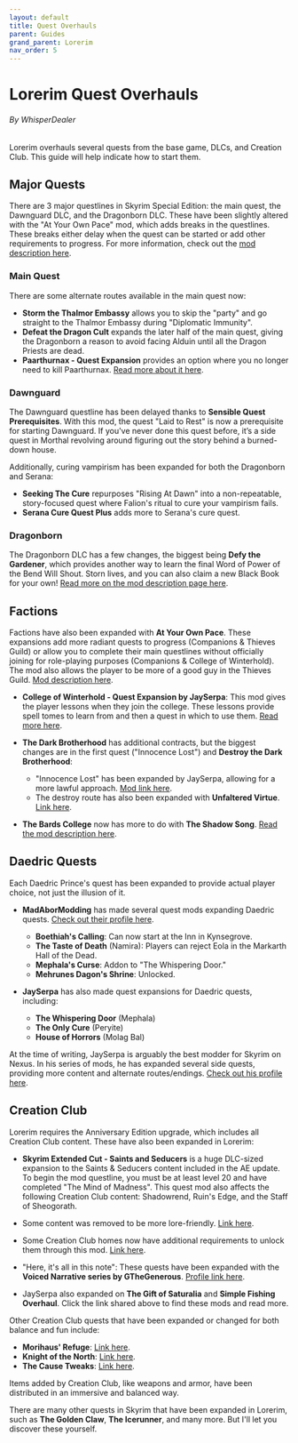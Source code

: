 ```yaml
---
layout: default
title: Quest Overhauls
parent: Guides
grand_parent: Lorerim
nav_order: 5
---
```

# Lorerim Quest Overhauls
###### By WhisperDealer

Lorerim overhauls several quests from the base game, DLCs, and Creation Club. This guide will help indicate how to start them.

## Major Quests

There are 3 major questlines in Skyrim Special Edition: the main quest, the Dawnguard DLC, and the Dragonborn DLC. These have been slightly altered with the "At Your Own Pace" mod, which adds breaks in the questlines. These breaks either delay when the quest can be started or add other requirements to progress. For more information, check out the [mod description here](https://www.nexusmods.com/skyrimspecialedition/mods/52704).

### Main Quest

There are some alternate routes available in the main quest now:
- **Storm the Thalmor Embassy** allows you to skip the "party" and go straight to the Thalmor Embassy during "Diplomatic Immunity".
- **Defeat the Dragon Cult** expands the later half of the main quest, giving the Dragonborn a reason to avoid facing Alduin until all the Dragon Priests are dead.
- **Paarthurnax - Quest Expansion** provides an option where you no longer need to kill Paarthurnax. [Read more about it here](https://www.nexusmods.com/skyrimspecialedition/mods/51711).

### Dawnguard

The Dawnguard questline has been delayed thanks to **Sensible Quest Prerequisites**. With this mod, the quest "Laid to Rest" is now a prerequisite for starting Dawnguard. If you've never done this quest before, it’s a side quest in Morthal revolving around figuring out the story behind a burned-down house.

Additionally, curing vampirism has been expanded for both the Dragonborn and Serana:
- **Seeking The Cure** repurposes "Rising At Dawn" into a non-repeatable, story-focused quest where Falion's ritual to cure your vampirism fails.
- **Serana Cure Quest Plus** adds more to Serana's cure quest.

### Dragonborn

The Dragonborn DLC has a few changes, the biggest being **Defy the Gardener**, which provides another way to learn the final Word of Power of the Bend Will Shout. Storn lives, and you can also claim a new Black Book for your own! [Read more on the mod description page here](https://www.nexusmods.com/skyrimspecialedition/mods/58079).

## Factions

Factions have also been expanded with **At Your Own Pace**. These expansions add more radiant quests to progress (Companions & Thieves Guild) or allow you to complete their main questlines without officially joining for role-playing purposes (Companions & College of Winterhold). The mod also allows the player to be more of a good guy in the Thieves Guild. [Mod description here](https://www.nexusmods.com/skyrimspecialedition/mods/95958).

- **College of Winterhold - Quest Expansion by JaySerpa**: This mod gives the player lessons when they join the college. These lessons provide spell tomes to learn from and then a quest in which to use them. [Read more here](https://www.nexusmods.com/skyrimspecialedition/mods/66666).

- **The Dark Brotherhood** has additional contracts, but the biggest changes are in the first quest ("Innocence Lost") and **Destroy the Dark Brotherhood**:
  - "Innocence Lost" has been expanded by JaySerpa, allowing for a more lawful approach. [Mod link here](https://www.nexusmods.com/skyrimspecialedition/mods/80974).
  - The destroy route has also been expanded with **Unfaltered Virtue**. [Link here](https://www.nexusmods.com/skyrimspecialedition/mods/117478).

- **The Bards College** now has more to do with **The Shadow Song**. [Read the mod description here](https://www.nexusmods.com/skyrimspecialedition/mods/73537).

## Daedric Quests

Each Daedric Prince's quest has been expanded to provide actual player choice, not just the illusion of it. 

- **MadAborModding** has made several quest mods expanding Daedric quests. [Check out their profile here](https://next.nexusmods.com/profile/MadAborModding/mods).

  - **Boethiah's Calling**: Can now start at the Inn in Kynsegrove.
  - **The Taste of Death** (Namira): Players can reject Eola in the Markarth Hall of the Dead.
  - **Mephala's Curse**: Addon to "The Whispering Door."
  - **Mehrunes Dagon's Shrine**: Unlocked.

- **JaySerpa** has also made quest expansions for Daedric quests, including:
  - **The Whispering Door** (Mephala)
  - **The Only Cure** (Peryite)
  - **House of Horrors** (Molag Bal)

At the time of writing, JaySerpa is arguably the best modder for Skyrim on Nexus. In his series of mods, he has expanded several side quests, providing more content and alternate routes/endings. [Check out his profile here](https://www.nexusmods.com/skyrimspecialedition/mods/51711).

## Creation Club

Lorerim requires the Anniversary Edition upgrade, which includes all Creation Club content. These have also been expanded in Lorerim:

- **Skyrim Extended Cut - Saints and Seducers** is a huge DLC-sized expansion to the Saints & Seducers content included in the AE update. To begin the mod questline, you must be at least level 20 and have completed "The Mind of Madness". This quest mod also affects the following Creation Club content: Shadowrend, Ruin's Edge, and the Staff of Sheogorath.

- Some content was removed to be more lore-friendly. [Link here](https://www.nexusmods.com/skyrimspecialedition/mods/111995).

- Some Creation Club homes now have additional requirements to unlock them through this mod. [Link here](https://www.nexusmods.com/skyrimspecialedition/mods/116032).

- "Here, it's all in this note": These quests have been expanded with the **Voiced Narrative series by GTheGenerous**. [Profile link here](https://next.nexusmods.com/profile/GTheGenerous/mods?gameId=1704).

- JaySerpa also expanded on **The Gift of Saturalia** and **Simple Fishing Overhaul**. Click the link shared above to find these mods and read more.

Other Creation Club quests that have been expanded or changed for both balance and fun include:
- **Morihaus' Refuge**: [Link here](https://www.nexusmods.com/skyrimspecialedition/mods/68558).
- **Knight of the North**: [Link here](https://www.nexusmods.com/skyrimspecialedition/mods/45869).
- **The Cause Tweaks**: [Link here](https://www.nexusmods.com/skyrimspecialedition/mods/112918).

Items added by Creation Club, like weapons and armor, have been distributed in an immersive and balanced way.

There are many other quests in Skyrim that have been expanded in Lorerim, such as **The Golden Claw**, **The Icerunner**, and many more. But I'll let you discover these yourself.
